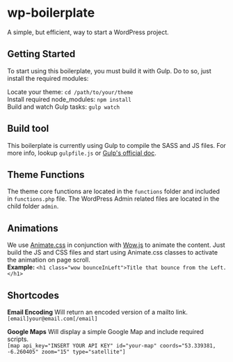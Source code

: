 # wp-boilerplate
A simple, but efficient, way to start a WordPress project.

## Getting Started
To start using this boilerplate, you must build it with Gulp. Do to so, just install the required modules:

Locate your theme: ```cd /path/to/your/theme```<br />
Install required node_modules: ```npm install```<br />
Build and watch Gulp tasks: ```gulp watch```<br />


## Build tool
This boilerplate is currently using Gulp to compile the SASS and JS files. For more info, lookup ```gulpfile.js``` or <a href="https://gulpjs.com/" target="_blank">Gulp's official doc</a>.


## Theme Functions
The theme core functions are located in the ```functions``` folder and included in ```functions.php``` file. The WordPress Admin related files are located in the child folder ```admin```.


## Animations
We use <a href="https://daneden.github.io/animate.css/" target="_blank">Animate.css</a> in conjunction with <a href="https://wowjs.uk/" target="_blank">Wow.js</a> to animate the content. Just build the JS and CSS files and start using Animate.css classes to activate the animation on page scroll.<br />
<b>Example:</b> ```<h1 class="wow bounceInLeft">Title that bounce from the Left.</h1>```


## Shortcodes

<b>Email Encoding</b>
Will return an encoded version of a mailto link.<br />
```[email]your@email.com[/email]```

<b>Google Maps</b>
Will display a simple Google Map and include required scripts.<br />
```[map api_key="INSERT YOUR API KEY" id="your-map" coords="53.339381, -6.260405" zoom="15" type="satellite"]```

